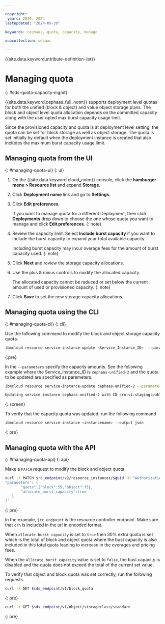 ```yaml
---

copyright:
 years: 2024, 2024
lastupdated: "2024-09-30"

keywords: cephaas, quota, capacity, manage

subcollection: sdsaas

---
```

{{site.data.keyword.attribute-definition-list}}


# Managing quota
{: #sds-quota-capacity-mgmt}

{{site.data.keyword.cephaas_full_notm}} supports deployment level quotas for both the unified (block & object) and value object storage plans. The block and object level quota allocation depends on the committed capacity along with the user opted max burst capacity usage limit.

Since the provisioned capacity and quota is at deployment level setting, the quota can be set for block storage as well as object storage. The quota is set initially by default when the deployment instance is created that also includes the maximum burst capacity usage limit.

## Managing quota from the UI
{: #managing-quota-ui}
{: ui}

1. On the {{site.data.keyword.cloud_notm}} console, click the **hamburger menu > Resource list** and expand **Storage**.

2. Click **Deployment name** link and go to **Settings**.

3. Click **Edit preferences**.

    If you want to manage quota for a different Deployment, then click **Deployments** drop down to choose the one whose quota you want to manage and click **Edit preferences**.
    {: note}

4. Review the capacity limit. Select **Include burst capacity** if you want to include the burst capacity to expand your total available capacity.

    Including burst capacity may incur overage fees for the amount of burst capacity used.
    {: note}

4. Click **Next** and review the storage capacity allocations.

5. Use the plus & minus controls to modify the allocated capacity.

    The allocated capacity cannot be reduced or set below the current amount of used or provisioned capacity.
    {: note}

6. Click **Save** to set the new storage capacity allocations.


## Managing quota using the CLI
{: #managing-quota-cli}
{: cli}

Use the following command to modify the block and object storage capacity quota.

```sh
ibmcloud resource service-instance-update <Service_Instance_ID>  --parameters '{"quota": {"block": <n>, "object": <n>}, "allocate_burst_capacity": <bool>}'
```
{:pre}

In the `--parameters` specify the capacity amounts. See the following example where the Service_Instance_ID is `cephaas-unified-2` and the quota to be updated are specified as parameters.

```bash
ibmcloud resource service-instance-update cephaas-unified-2 --parameters `{"quota": {"block": 60, "object": 40}, "allocate_burst_capacity":"true"}`

Updating service instance cephaas-unified-2 with ID crn:vi:staging:public:software-defined-storage:us-south:a/7a30fdf....:: is updated successfully
```
{: screen}

To verify that the capacity quota was updated, run the following command

```sh
ibmcloud resource service-instance <instancename> --output json
```
{: pre}





## Managing quota with the API
{: #managing-quota-api}
{: api}

Make a `PATCH` request to modify the block and object quota.

```sh
curl -X PATCH $rc_endpoint/v2/resource_instances/$guid -H "Authorization: $token" -H 'Content-Type: application/json' -d '{
"parameters": {
       "quota":{"block":55,"object":75},
       "allocate_burst_capacity":true
   }
}'
```
{: pre}

In the example, `$rc_endpoint` is the resource controller endpoint. Make sure that `crn` is included in the url in encoded format.

When `allocate burst capacity` is set to `true` then 30% extra quota is set which is the total of block and object quota where the bust capacity is also included in this total quota leading to increase in the overages and pricing fees.

When the `allocate burst capacity` value is set to `false`, the bust capacity is disabled and the quota does not exceed the total of the current set value.

To verify that object and block quota was set correctly, run the following requests.

```sh
curl -X GET $sds_endpoint/v1/block_quota
```
{: pre}



```sh
curl -X GET $sds_endpoint/v1/object/storageclass/standard
```
{: pre}
